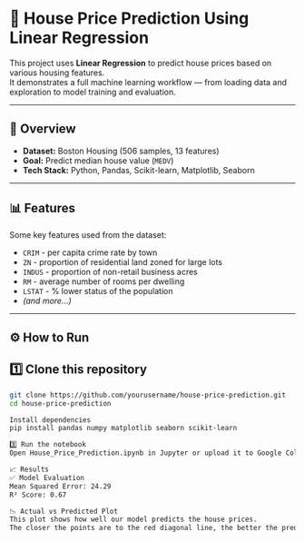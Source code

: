 # 🏡 House Price Prediction Using Linear Regression

This project uses **Linear Regression** to predict house prices based on various housing features.  
It demonstrates a full machine learning workflow — from loading data and exploration to model training and evaluation.

---

## 🚀 Overview
- **Dataset:** Boston Housing (506 samples, 13 features)
- **Goal:** Predict median house value (`MEDV`)
- **Tech Stack:** Python, Pandas, Scikit-learn, Matplotlib, Seaborn

---

## 📊 Features
Some key features used from the dataset:
- `CRIM` - per capita crime rate by town
- `ZN` - proportion of residential land zoned for large lots
- `INDUS` - proportion of non-retail business acres
- `RM` - average number of rooms per dwelling
- `LSTAT` - % lower status of the population
- *(and more...)*

---

## ⚙️ How to Run

## 1️⃣ Clone this repository
```bash
git clone https://github.com/yourusername/house-price-prediction.git
cd house-price-prediction

Install dependencies
pip install pandas numpy matplotlib seaborn scikit-learn

3️⃣ Run the notebook
Open House_Price_Prediction.ipynb in Jupyter or upload it to Google Colab.

📈 Results
✅ Model Evaluation
Mean Squared Error: 24.29
R² Score: 0.67

📉 Actual vs Predicted Plot
This plot shows how well our model predicts the house prices.
The closer the points are to the red diagonal line, the better the predictions.
